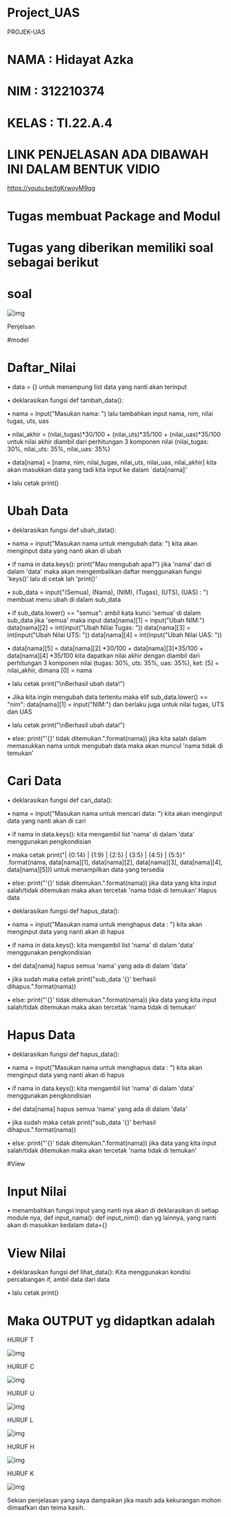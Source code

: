 # Project_UAS
PROJEK-UAS
# NAMA  : Hidayat Azka
# NIM   : 312210374
# KELAS : TI.22.A.4
# LINK PENJELASAN ADA DIBAWAH INI DALAM BENTUK VIDIO
https://youtu.be/tgKrwoyM9qg

# Tugas membuat Package and Modul
# Tugas yang diberikan memiliki soal sebagai berikut

# soal
![img](gambar/soal.png)

Penjelsan

#model

# Daftar_Nilai
• data = {} untuk menampung list data yang nanti akan terinput

• deklarasikan fungsi def tambah_data():

• nama = input("Masukan nama: ") lalu tambahkan input nama, nim, nilai tugas, uts, uas

• nilai_akhir = (nilai_tugas)*30/100 + (nilai_uts)*35/100 + (nilai_uas)*35/100 untuk nilai akhir diambil dari perhitungan 3 komponen nilai (nilai_tugas: 30%, nilai_uts: 35%, nilai_uas: 35%)

• data[nama] = [nama, nim, nilai_tugas, nilai_uts, nilai_uas, nilai_akhir] kita akan masukkan data yang tadi kita input ke dalam `data[nama]'

• lalu cetak print()

# Ubah Data
• deklarasikan fungsi def ubah_data():

• nama = input("Masukan nama untuk mengubah data: ") kita akan menginput data yang nanti akan di ubah

• if nama in data.keys(): print("Mau mengubah apa?") jika 'nama' dari di dalam 'data' maka akan mengembalikan daftar menggunakan fungsi 'keys()' lalu di cetak lah 'print()'

• sub_data = input("(Semua), (Nama), (NIM), (Tugas), (UTS), (UAS) : ") membuat menu ubah di dalam sub_data

• if sub_data.lower() == "semua": ambil kata kunci 'semua' di dalam sub_data jika 'semua' maka input data[nama][1] = input("Ubah NIM:") data[nama][2] = int(input("Ubah Nilai Tugas: ")) data[nama][3] = int(input("Ubah Nilai UTS: ")) data[nama][4] = int(input("Ubah Nilai UAS: "))

• data[nama][5] = data[nama][2] *30/100 + data[nama][3]*35/100 + data[nama][4] *35/100 kita dapatkan nilai akhir dengan diambil dari perhitungan 3 komponen nilai (tugas: 30%, uts: 35%, uas: 35%), ket: [5] = nilai_akhir, dimana [0] = nama

• lalu cetak print("\nBerhasil ubah data!")

• Jika kita ingin mengubah data tertentu maka elif sub_data.lower() == "nim": data[nama][1] = input("NIM:") dan berlaku juga untuk nilai tugas, UTS dan UAS

• lalu cetak print("\nBerhasil ubah data!")

• else: print("'{}' tidak ditemukan.".format(nama)) jika kita salah dalam memasukkan nama untuk mengubah data maka akan muncul 'nama tidak di temukan'

# Cari Data
• deklarasikan fungsi def cari_data():

• nama = input("Masukan nama untuk mencari data: ") kita akan menginput data yang nanti akan di cari

• if nama in data.keys(): kita mengambil list 'nama' di dalam 'data' menggunakan pengkondisian

• maka cetak print("| {0:14} | {1:9} | {2:5} | {3:5} | {4:5} | {5:5}" .format(nama, data[nama][1], data[nama][2], data[nama][3], data[nama][4], data[nama][5])) untuk menampilkan data yang tersedia

• else: print("'{}' tidak ditemukan.".format(nama)) jika data yang kita input salah/tidak ditemukan maka akan tercetak 'nama tidak di temukan' Hapus data

• deklarasikan fungsi def hapus_data():

• nama = input("Masukan nama untuk menghapus data : ") kita akan menginput data yang nanti akan di hapus

• if nama in data.keys(): kita mengambil list 'nama' di dalam 'data' menggunakan pengkondisian

• del data[nama] hapus semua 'nama' yang ada di dalam 'data'

• jika sudah maka cetak print("sub_data '{}' berhasil dihapus.".format(nama))

• else: print("'{}' tidak ditemukan.".format(nama)) jika data yang kita input salah/tidak ditemukan maka akan tercetak 'nama tidak di temukan'

# Hapus Data
• deklarasikan fungsi def hapus_data():

• nama = input("Masukan nama untuk menghapus data : ") kita akan menginput data yang nanti akan di hapus

• if nama in data.keys(): kita mengambil list 'nama' di dalam 'data' menggunakan pengkondisian

• del data[nama] hapus semua 'nama' yang ada di dalam 'data'

• jika sudah maka cetak print("sub_data '{}' berhasil dihapus.".format(nama))

• else: print("'{}' tidak ditemukan.".format(nama)) jika data yang kita input salah/tidak ditemukan maka akan tercetak 'nama tidak di temukan'

#View

# Input Nilai
• menambahkan fungsi input yang nanti nya akan di deklarasikan di setiap module nya, def input_nama(): def input_nim(): dan yg lainnya, yang nanti akan di masukkan kedalam data={}

# View Nilai
• deklarasikan fungsi def lihat_data(): Kita menggunakan kondisi percabangan if, ambil data dari data

• lalu cetak print()

# Maka OUTPUT yg didaptkan adalah

HURUF T

![img](gambar/t.png)

HURUF C

![img](gambar/c.png)

HURUF U

![img](gambar/u.png)

HURUF L

![img](gambar/l.png)

HURUF H

![img](gambar/h.png)

HURUF K

![img](gambar/k.png)


Sekian penjelasan yang saya dampaikan jika masih ada kekurangan mohon dimaafkan dan teima kasih.
